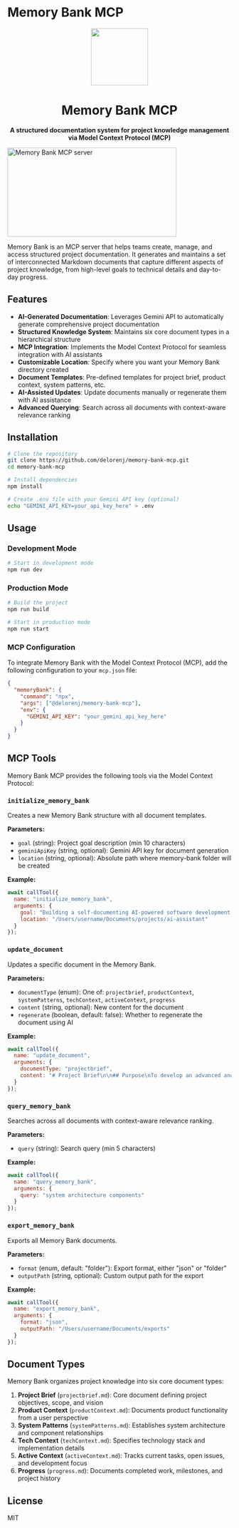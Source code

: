 # Memory Bank MCP

<div align="center">
  <img src="https://raw.githubusercontent.com/modelcontextprotocol/mcp/main/icon.png" height="128">
  <h1>Memory Bank MCP</h1>
  <p>
    <b>A structured documentation system for project knowledge management via Model Context Protocol (MCP)</b>
  </p>
</div>

<a href="https://glama.ai/mcp/servers/@tuncer-byte/memory-bank-MCP">
  <img width="380" height="200" src="https://glama.ai/mcp/servers/@tuncer-byte/memory-bank-MCP/badge" alt="Memory Bank MCP server" />
</a>

Memory Bank is an MCP server that helps teams create, manage, and access structured project documentation. It generates and maintains a set of interconnected Markdown documents that capture different aspects of project knowledge, from high-level goals to technical details and day-to-day progress.

## Features

- **AI-Generated Documentation**: Leverages Gemini API to automatically generate comprehensive project documentation
- **Structured Knowledge System**: Maintains six core document types in a hierarchical structure
- **MCP Integration**: Implements the Model Context Protocol for seamless integration with AI assistants
- **Customizable Location**: Specify where you want your Memory Bank directory created
- **Document Templates**: Pre-defined templates for project brief, product context, system patterns, etc.
- **AI-Assisted Updates**: Update documents manually or regenerate them with AI assistance
- **Advanced Querying**: Search across all documents with context-aware relevance ranking

## Installation

```bash
# Clone the repository
git clone https://github.com/delorenj/memory-bank-mcp.git
cd memory-bank-mcp

# Install dependencies
npm install

# Create .env file with your Gemini API key (optional)
echo "GEMINI_API_KEY=your_api_key_here" > .env
```

## Usage

### Development Mode

```bash
# Start in development mode
npm run dev
```

### Production Mode

```bash
# Build the project
npm run build

# Start in production mode
npm run start
```

### MCP Configuration

To integrate Memory Bank with the Model Context Protocol (MCP), add the following configuration to your `mcp.json` file:

```json
{
  "memoryBank": {
    "command": "npx",
    "args": ["@delorenj/memory-bank-mcp"],
    "env": {
      "GEMINI_API_KEY": "your_gemini_api_key_here"
    }
  }
}
```

## MCP Tools

Memory Bank MCP provides the following tools via the Model Context Protocol:

### `initialize_memory_bank`

Creates a new Memory Bank structure with all document templates.

**Parameters:**
- `goal` (string): Project goal description (min 10 characters)
- `geminiApiKey` (string, optional): Gemini API key for document generation
- `location` (string, optional): Absolute path where memory-bank folder will be created

**Example:**
```javascript
await callTool({
  name: "initialize_memory_bank",
  arguments: {
    goal: "Building a self-documenting AI-powered software development assistant",
    location: "/Users/username/Documents/projects/ai-assistant"
  }
});
```

### `update_document`

Updates a specific document in the Memory Bank.

**Parameters:**
- `documentType` (enum): One of: `projectbrief`, `productContext`, `systemPatterns`, `techContext`, `activeContext`, `progress`
- `content` (string, optional): New content for the document
- `regenerate` (boolean, default: false): Whether to regenerate the document using AI

**Example:**
```javascript
await callTool({
  name: "update_document",
  arguments: {
    documentType: "projectbrief",
    content: "# Project Brief\n\n## Purpose\nTo develop an advanced and user-friendly AI..."
  }
});
```

### `query_memory_bank`

Searches across all documents with context-aware relevance ranking.

**Parameters:**
- `query` (string): Search query (min 5 characters)

**Example:**
```javascript
await callTool({
  name: "query_memory_bank",
  arguments: {
    query: "system architecture components"
  }
});
```

### `export_memory_bank`

Exports all Memory Bank documents.

**Parameters:**
- `format` (enum, default: "folder"): Export format, either "json" or "folder"
- `outputPath` (string, optional): Custom output path for the export

**Example:**
```javascript
await callTool({
  name: "export_memory_bank",
  arguments: {
    format: "json",
    outputPath: "/Users/username/Documents/exports"
  }
});
```

## Document Types

Memory Bank organizes project knowledge into six core document types:

1. **Project Brief** (`projectbrief.md`): Core document defining project objectives, scope, and vision
2. **Product Context** (`productContext.md`): Documents product functionality from a user perspective
3. **System Patterns** (`systemPatterns.md`): Establishes system architecture and component relationships
4. **Tech Context** (`techContext.md`): Specifies technology stack and implementation details
5. **Active Context** (`activeContext.md`): Tracks current tasks, open issues, and development focus
6. **Progress** (`progress.md`): Documents completed work, milestones, and project history

## License

MIT 
